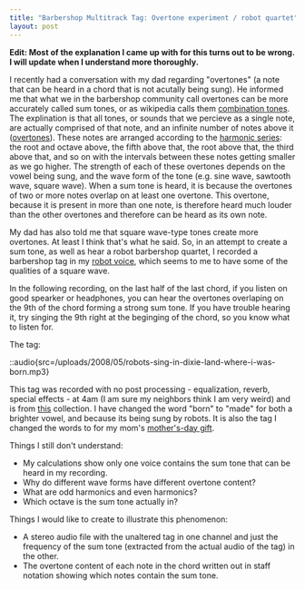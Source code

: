 ```yaml
---
title: "Barbershop Multitrack Tag: Overtone experiment / robot quartet"
layout: post
---
```


<strong>Edit: Most of the explanation I came up with for this turns out to be wrong. I will update when I understand more thoroughly.
</strong>

I recently had a conversation with my dad regarding "overtones" (a note that can be heard in a chord that is not acutally being sung). He informed me that what we in the barbershop community call overtones can be more accurately called sum tones, or as wikipedia calls them <a href="http://en.wikipedia.org/wiki/Combination_tone">combination tones</a>. The explination is that all tones, or sounds that we percieve as a single note, are actually comprised of that note, and an infinite number of notes above it (<a href="http://en.wikipedia.org/wiki/Overtone">overtones</a>). These notes are arranged according to the <a href="http://en.wikipedia.org/wiki/Harmonic_series_(music)">harmonic series</a>: the root and octave above, the fifth above that, the root above that, the third above that, and so on with the intervals between these notes getting smaller as we <span id="more-94"></span>go higher. The strength of each of these overtones depends on the vowel being sung, and the wave form of the tone (e.g. sine wave, sawtooth wave, square wave). When a sum tone is heard, it is because the overtones of two or more notes overlap on at least one overtone. This overtone, because it is present in more than one note, is therefore heard much louder than the other overtones and therefore can be heard as its own note.

My dad has also told me that square wave-type tones create more overtones. At least I think that's what he said. So, in an attempt to create a sum tone, as well as hear a robot barbershop quartet, I recorded a barbershop tag in my <a href="/blog/recording-of-robot-reading-song-translation/">robot voice</a>, which seems to me to have some of the qualities of a square wave.

In the following recording, on the last half of the last chord, if you listen on good spearker or headphones, you can hear the overtones overlaping on the 9th of the chord forming a strong sum tone. If you have trouble hearing it, try singing the 9th right at the beginging of the chord, so you know what to listen for.

The tag:

::audio{src=/uploads/2008/05/robots-sing-in-dixie-land-where-i-was-born.mp3}

This tag was recorded with no post processing - equalization, reverb, special effects - at 4am (I am sure my neighbors think I am very weird) and is from <a href="http://www.stampedecitychorus.com/classic_tags_men2.pdf">this</a> collection. I have changed the word "born" to "made" for both a brighter vowel, and because its being sung by robots. It is also the tag I changed the words to for my mom's <a href="/blog/barbershop-multi-track-mothers-day-gift/">mother's-day gift</a>.

Things I still don't understand:

<ul>
	<li>My calculations show only one voice contains the sum tone that can be heard in my recording.</li>
	<li>Why do different wave forms have different overtone content?</li>
	<li>What are odd harmonics and even harmonics?</li>
	<li>Which octave is the sum tone actually in?</li>
</ul>
Things I would like to create to illustrate this phenomenon:
<ul>
	<li>A stereo audio file with the unaltered tag in one channel and just the frequency of the sum tone (extracted from the actual audio of the tag) in the other.</li>
	<li>The overtone content of each note in the chord written out in staff notation showing which notes contain the sum tone.</li>
</ul>
